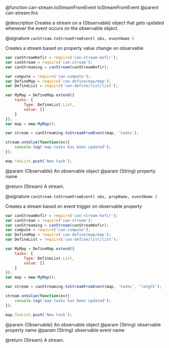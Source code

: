 @function can-stream.toStreamFromEvent toStreamFromEvent
@parent can-stream.fns


@description Creates a stream on a {Observable} object that gets updated whenever the event occurs on the observable object.

@signature `canStream.toStreamFromEvent( obs, eventName )`

  Creates a stream based on property value change on observable

  ```js
  var canStreamKefir = require('can-stream-kefir');
  var canStream = require('can-stream');
  var canStreaming = canStream(canStreamKefir);

  var compute = require('can-compute');
  var DefineMap = require('can-define/map/map');
  var DefineList = require('can-define/list/list');

  var MyMap = DefineMap.extend({
      tasks: {
          Type: DefineList.List,
          value: []
      }
  });
  var map = new MyMap();

  var stream = canStreaming.toStreamFromEvent(map, 'tasks');

  stream.onValue(function(ev){
      console.log('map.tasks has been updated');
  });

  map.fooList.push('New task');
  ```

  @param {Observable} An observable object
  @param {String} property name

  @return {Stream} A stream.


@signature `canStream.toStreamFromEvent( obs, propName, eventName )`

  Creates a stream based on event trigger on observable property

  ```js
  var canStreamKefir = require('can-stream-kefir');
  var canStream = require('can-stream');
  var canStreaming = canStream(canStreamKefir);
  var compute = require('can-compute');
  var DefineMap = require('can-define/map/map');
  var DefineList = require('can-define/list/list');

  var MyMap = DefineMap.extend({
      tasks: {
          Type: DefineList.List,
          value: []
      }
  });
  var map = new MyMap();

  var stream = canStreaming.toStreamFromEvent(map, 'tasks', 'length');

  stream.onValue(function(ev){
      console.log('map.tasks has been updated');
  });

  map.fooList.push('New task');
  ```

  @param {Observable} An observable object
  @param {String} observable property name
  @param {String} observable event name

  @return {Stream} A stream.
